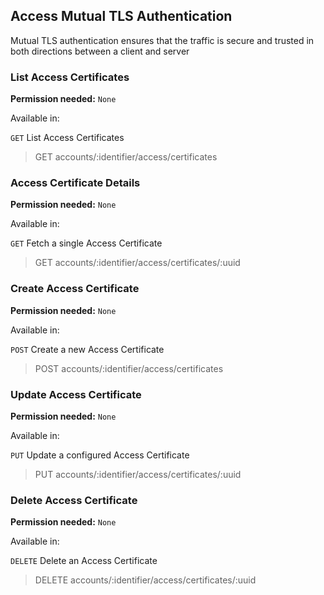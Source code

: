 ## Access Mutual TLS Authentication

Mutual TLS authentication ensures that the traffic is secure and trusted in both directions between a client and server

### List Access Certificates

**Permission needed:** `None`

Available in:



`GET` List Access Certificates

> GET accounts/:identifier/access/certificates


### Access Certificate Details

**Permission needed:** `None`

Available in:



`GET` Fetch a single Access Certificate

> GET accounts/:identifier/access/certificates/:uuid


### Create Access Certificate

**Permission needed:** `None`

Available in:



`POST` Create a new Access Certificate

> POST accounts/:identifier/access/certificates


### Update Access Certificate

**Permission needed:** `None`

Available in:



`PUT` Update a configured Access Certificate

> PUT accounts/:identifier/access/certificates/:uuid


### Delete Access Certificate

**Permission needed:** `None`

Available in:



`DELETE` Delete an Access Certificate

> DELETE accounts/:identifier/access/certificates/:uuid

